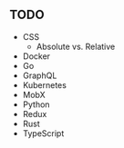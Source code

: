 ## TODO

- CSS
  - Absolute vs. Relative
- Docker
- Go
- GraphQL
- Kubernetes
- MobX
- Python
- Redux
- Rust
- TypeScript
